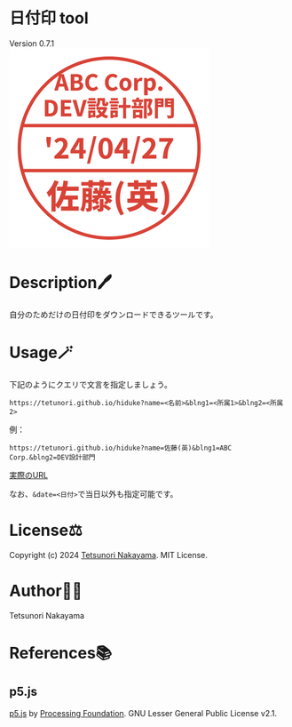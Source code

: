 # 日付印 tool
Version 0.7.1  
<img src="./images/hidukeinn.png" width="360px"/>

# Description🖊️
自分のためだけの日付印をダウンロードできるツールです。

# Usage🪄
下記のようにクエリで文言を指定しましょう。
```
https://tetunori.github.io/hiduke?name=<名前>&blng1=<所属1>&blng2=<所属2>
```
例：
```
https://tetunori.github.io/hiduke?name=佐藤(英)&blng1=ABC Corp.&blng2=DEV設計部門
```
[実際のURL](https://tetunori.github.io/hiduke?name=佐藤(英)&blng1=ABC%20Corp.&blng2=DEV設計部門)

なお、`&date=<日付>`で当日以外も指定可能です。

# License⚖️
Copyright (c) 2024 [Tetsunori Nakayama](https://github.com/tetunori). MIT License.

# Author🧙‍♂️
Tetsunori Nakayama

# References📚
## p5.js
[p5.js](https://github.com/processing/p5.js) by [Processing Foundation](https://github.com/processing). GNU Lesser General Public License v2.1.
